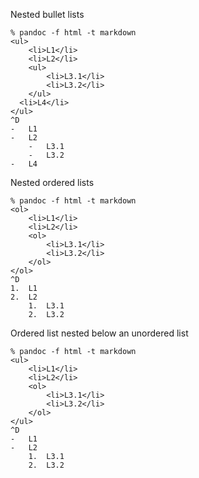 Nested bullet lists
```
% pandoc -f html -t markdown
<ul>
	<li>L1</li>
	<li>L2</li>
	<ul>
		<li>L3.1</li>
		<li>L3.2</li>
	</ul>
  <li>L4</li>
</ul>
^D
-   L1
-   L2
    -   L3.1
    -   L3.2
-   L4
```

Nested ordered lists
```
% pandoc -f html -t markdown
<ol>
	<li>L1</li>
	<li>L2</li>
	<ol>
		<li>L3.1</li>
		<li>L3.2</li>
	</ol>
</ol>
^D
1.  L1
2.  L2
    1.  L3.1
    2.  L3.2
```

Ordered list nested below an unordered list
```
% pandoc -f html -t markdown
<ul>
	<li>L1</li>
	<li>L2</li>
	<ol>
		<li>L3.1</li>
		<li>L3.2</li>
	</ol>
</ul>
^D
-   L1
-   L2
    1.  L3.1
    2.  L3.2
```
